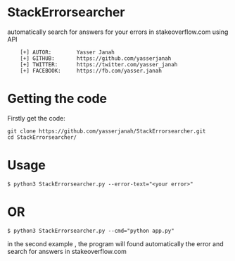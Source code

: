 # StackErrorsearcher
automatically search for answers for your errors in stakeoverflow.com using API
```
    [+] AUTOR:        Yasser Janah
    [+] GITHUB:       https://github.com/yasserjanah
    [+] TWITTER:      https://twitter.com/yasser_janah
    [+] FACEBOOK:     https://fb.com/yasser.janah
```
# Getting the code

Firstly get the code:
```
git clone https://github.com/yasserjanah/StackErrorsearcher.git
cd StackErrorsearcher/
```
# Usage

```
$ python3 StackErrorsearcher.py --error-text="<your error>"
```
# OR
```
$ python3 StackErrorsearcher.py --cmd="python app.py"
```
in the second example , the program will found automatically the error and search for answers in stakeoverflow.com
